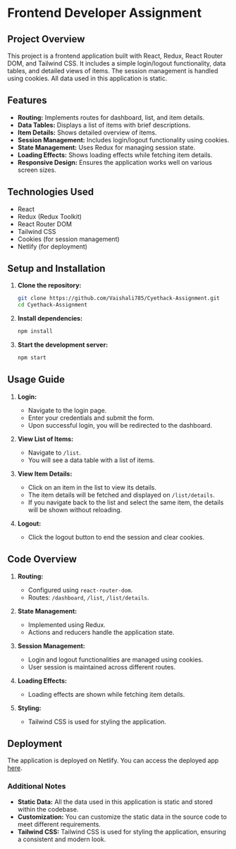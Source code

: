 # Frontend Developer Assignment

## Project Overview

This project is a frontend application built with React, Redux, React Router DOM, and Tailwind CSS. It includes a simple login/logout functionality, data tables, and detailed views of items. The session management is handled using cookies. All data used in this application is static.

## Features

- **Routing:** Implements routes for dashboard, list, and item details.
- **Data Tables:** Displays a list of items with brief descriptions.
- **Item Details:** Shows detailed overview of items.
- **Session Management:** Includes login/logout functionality using cookies.
- **State Management:** Uses Redux for managing session state.
- **Loading Effects:** Shows loading effects while fetching item details.
- **Responsive Design:** Ensures the application works well on various screen sizes.

## Technologies Used

- React
- Redux (Redux Toolkit)
- React Router DOM
- Tailwind CSS
- Cookies (for session management)
- Netlify (for deployment)

## Setup and Installation

1. **Clone the repository:**

   ```bash
   git clone https://github.com/Vaishali785/Cyethack-Assignment.git
   cd Cyethack-Assignment
   ```

2. **Install dependencies:**

   ```bash
   npm install
   ```

3. **Start the development server:**

   ```bash
   npm start
   ```

## Usage Guide

1. **Login:**

   - Navigate to the login page.
   - Enter your credentials and submit the form.
   - Upon successful login, you will be redirected to the dashboard.

2. **View List of Items:**

   - Navigate to `/list`.
   - You will see a data table with a list of items.

3. **View Item Details:**

   - Click on an item in the list to view its details.
   - The item details will be fetched and displayed on `/list/details`.
   - If you navigate back to the list and select the same item, the details will be shown without reloading.

4. **Logout:**
   - Click the logout button to end the session and clear cookies.

## Code Overview

1. **Routing:**

   - Configured using `react-router-dom`.
   - Routes: `/dashboard`, `/list`, `/list/details`.

2. **State Management:**

   - Implemented using Redux.
   - Actions and reducers handle the application state.

3. **Session Management:**

   - Login and logout functionalities are managed using cookies.
   - User session is maintained across different routes.

4. **Loading Effects:**

   - Loading effects are shown while fetching item details.

5. **Styling:**
   - Tailwind CSS is used for styling the application.

## Deployment

The application is deployed on Netlify. You can access the deployed app [here](https://cyethack-assignment.netlify.app/).

### Additional Notes

- **Static Data:** All the data used in this application is static and stored within the codebase.
- **Customization:** You can customize the static data in the source code to meet different requirements.
- **Tailwind CSS:** Tailwind CSS is used for styling the application, ensuring a consistent and modern look.
